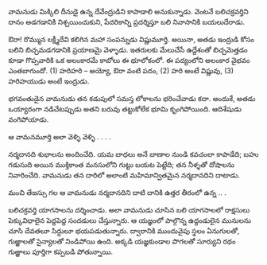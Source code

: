 ﻿వామనుడు మిక్కిలి దీనుడై ఉన్న దేవేంద్రుడిని కాపాడాలి అనుకున్నాడు. వెంటనే బలిచక్రవర్తిని దానం అడగడానికి నిశ్చయించుకుని, పేదరికాన్ని ప్రదర్శిస్తూ బలి నివాసానికి బయలుదేరాడు. 

ఔరా! రొమ్మున లక్ష్మీదేవి కలిగిన మహా సంపన్నుడు విష్ణుమూర్తి. అయినా, అతడు ఇంద్రుడి కోసం బలిని బిచ్చమడగడానికి ప్రయాణమై వెళ్ళాడు. ఇతరులకు మేలుచేసే ఉద్దేశంతో బిచ్చమెత్తడం కూడా గొప్పవారికి ఒక అలంకారమే కాబోలు ఈ భూలోకంలో. 
ఈ పద్యంలోని అలంకార వైభవం ఎంతబాగుందో. (1) హరిహరి – అయ్యో, ఔరా వంటి పదం, (2) హరి అంటే విష్ణువు, (3) హరిహయుడు అంటే ఇంద్రుడు. 

భగవంతుడైన వామనుడు తన కడుపులో సమస్త లోకాలను భరించేవాడు కదా. అందుకే, అతడు ఒయ్యారంగా నడిచేటప్పుడు అతని బరువు తట్టుకోలేక భూమి కృంగిపోయింది. ఆదిశేషుడు వంగిపోయాడు. 

ఆ వామనమూర్తి అలా వెళ్ళి వెళ్ళి . . . . 

నర్మదానది శుభాలను అందించేది. యమ బాధలు అనే బాణాల నుండి కవచంలా కాపాడేది; బహు గడుసుది అయిన ముక్తికాంత మనసులోని గుట్టు బయట పెట్టేది; తన నీళ్ళతో దోషాలను నివారించేది. వామనుడు తన దారిలో అలాంటి మహిమాన్వితమైన నర్మదానదిని దాటాడు. 

మంచి తేజస్సు గల ఆ వామనుడు నర్మదానదిని దాటి దానికి ఉత్తర తీరంలో ఉన్న .. . 

బలిచక్రవర్తి యాగసాలను దర్శించాడు. అలా వామనుడు చూసిన బలి యాగసాలలో రాక్షసులు పెక్కువిధాలైన పెద్దపెద్ద సందడులు చేస్తున్నారు. ఆ యజ్ఞంలో పాల్గొన్న ఉద్దండులైన మునులను చూసి దేవతలూ సిద్ధులూ భయపడుతున్నారు. ద్వారానికి ముందువైపు స్థలం ఏనుగులతో, గుఱ్ఱాలతో సైన్యాలతో నిండిపోయి ఉంది. అక్కడి యజ్ఞకుండాల పొగలతో సూర్యుని రథం గుఱ్ఱాలు పూర్తిగా కప్పబడి పోతున్నాయి. 

